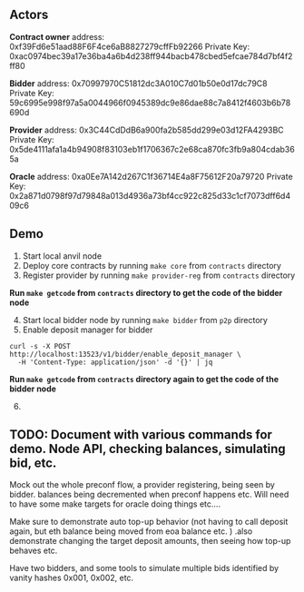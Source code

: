 
## Actors

**Contract owner** address: 0xf39Fd6e51aad88F6F4ce6aB8827279cffFb92266
Private Key: 0xac0974bec39a17e36ba4a6b4d238ff944bacb478cbed5efcae784d7bf4f2ff80

**Bidder** address: 0x70997970C51812dc3A010C7d01b50e0d17dc79C8
Private Key: 59c6995e998f97a5a0044966f0945389dc9e86dae88c7a8412f4603b6b78690d

**Provider** address: 0x3C44CdDdB6a900fa2b585dd299e03d12FA4293BC
Private Key: 0x5de4111afa1a4b94908f83103eb1f1706367c2e68ca870fc3fb9a804cdab365a

**Oracle** address: 0xa0Ee7A142d267C1f36714E4a8F75612F20a79720
Private Key: 0x2a871d0798f97d79848a013d4936a73bf4cc922c825d33c1cf7073dff6d409c6

## Demo

1. Start local anvil node
2. Deploy core contracts by running `make core` from `contracts` directory
3. Register provider by running `make provider-reg` from `contracts` directory

__Run `make getcode` from `contracts` directory to get the code of the bidder node__

4. Start local bidder node by running `make bidder` from `p2p` directory
5. Enable deposit manager for bidder 
  ```
  curl -s -X POST http://localhost:13523/v1/bidder/enable_deposit_manager \
    -H 'Content-Type: application/json' -d '{}' | jq
  ```

__Run `make getcode` from `contracts` directory again to get the code of the bidder node__

6.


## TODO: Document with various commands for demo. Node API, checking balances, simulating bid, etc.


Mock out the whole preconf flow, a provider registering, being seen by bidder. balances being decremented when preconf happens etc. Will need to have some make targets for oracle doing things etc....

Make sure to demonstrate auto top-up behavior (not having to call deposit again, but eth balance being moved from eoa balance etc. ) .also demonstrate changing the target deposit amounts, then seeing how top-up behaves etc. 

Have two bidders, and some tools to simulate multiple bids identified by vanity hashes 0x001, 0x002, etc.
